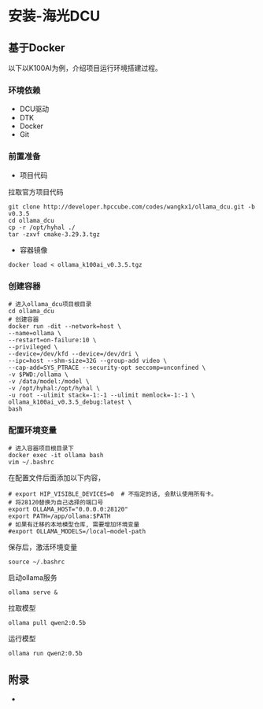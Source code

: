 # 安装-海光DCU

## 基于Docker

以下以K100AI为例，介绍项目运行环境搭建过程。

### 环境依赖

- DCU驱动
- DTK
- Docker
- Git

### 前置准备

- 项目代码

拉取官方项目代码

```
git clone http://developer.hpccube.com/codes/wangkx1/ollama_dcu.git -b v0.3.5
cd ollama_dcu
cp -r /opt/hyhal ./
tar -zxvf cmake-3.29.3.tgz
```

- 容器镜像

```
docker load < ollama_k100ai_v0.3.5.tgz
```

### 创建容器

```
# 进入ollama_dcu项目根目录
cd ollama_dcu
# 创建容器
docker run -dit --network=host \
--name=ollama \
--restart=on-failure:10 \
--privileged \
--device=/dev/kfd --device=/dev/dri \
--ipc=host --shm-size=32G --group-add video \
--cap-add=SYS_PTRACE --security-opt seccomp=unconfined \
-v $PWD:/ollama \
-v /data/model:/model \
-v /opt/hyhal:/opt/hyhal \
-u root --ulimit stack=-1:-1 --ulimit memlock=-1:-1 \
ollama_k100ai_v0.3.5_debug:latest \
bash
```

### 配置环境变量

```
# 进入容器项目根目录下
docker exec -it ollama bash
vim ~/.bashrc
```

在配置文件后面添加以下内容，

```
# export HIP_VISIBLE_DEVICES=0  # 不指定的话, 会默认使用所有卡。
# 将28120替换为自己选择的端口号
export OLLAMA_HOST="0.0.0.0:28120"
export PATH=/app/ollama:$PATH
# 如果有迁移的本地模型仓库, 需要增加环境变量
#export OLLAMA_MODELS=/local—model-path
```

保存后，激活环境变量

```
source ~/.bashrc
```

启动ollama服务

```
ollama serve &
```

拉取模型

```
ollama pull qwen2:0.5b
```

运行模型

```
ollama run qwen2:0.5b
```



## 附录

- 
